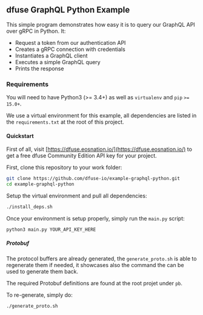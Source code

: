 ## dfuse GraphQL Python Example

This simple program demonstrates how easy it is to query our GraphQL API over gRPC in Python. It:

* Request a token from our authentication API
* Creates a gRPC connection with credentials
* Instantiates a GraphQL client
* Executes a simple GraphQL query
* Prints the response

### Requirements

You will need to have Python3 (>= 3.4+) as well as `virtualenv` and `pip`
`>= 15.0+`.

We use a virtual environment for this example, all dependencies are listed
in the `requirements.txt` at the root of this project.

#### Quickstart

First of all, visit [https://dfuse.eosnation.io/](https://dfuse.eosnation.io/) to get
a free dfuse Community Edition API key for your project.

First, clone this repository to your work folder:

```bash
git clone https://github.com/dfuse-io/example-graphql-python.git
cd example-graphql-python
```

Setup the virtual environment and pull all dependencies:

```bash
./install_deps.sh
```

Once your environment is setup properly, simply run the `main.py` script:

```bash
python3 main.py YOUR_API_KEY_HERE
```

##### Protobuf

The protocol buffers are already generated, the `generate_proto.sh` is able to regenerate them if needed, it showcases also the command the can be used to generate them back.

The required Protobuf definitions are found at the root projet under `pb`.

To re-generate, simply do:

```bash
./generate_proto.sh
```
